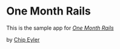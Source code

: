 # One Month Rails

This is the sample app for [*One Month Rails*](http://onemonthrails.com)

by [Chip Eyler](http://freqn.com)